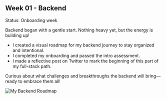 ## Week 01 - Backend  
Status: Onboarding week  

Backend began with a gentle start. Nothing heavy yet, but the energy is building up!

- I created a visual roadmap for my backend journey to stay organized and intentional.
- I completed my onboarding and passed the intro assessment.
- I made a reflective post on Twitter to mark the beginning of this part of my full-stack path.

Curious about what challenges and breakthroughs the backend will bring—ready to embrace them all!

![My Backend Roadmap](path/to/image.png)  <!-- Replace with actual image link once uploaded -->
